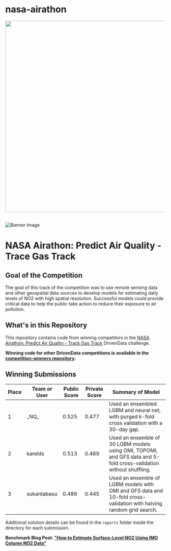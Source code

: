 # nasa-airathon

[<img src='https://s3.amazonaws.com/drivendata-public-assets/logo-white-blue.png' width='600'>](https://www.drivendata.org/)
<br><br>

![Banner Image](https://drivendata-public-assets.s3.amazonaws.com/nasa-aq-banner-web.jpg)

# NASA Airathon: Predict Air Quality - Trace Gas Track

## Goal of the Competition
The goal of this track of the competition was to use remote sensing data and other geospatial data sources to develop models for estimating daily levels of NO2 with high spatial resolution. Successful models could provide critical data to help the public take action to reduce their exposure to air pollution.

## What's in this Repository

This repository contains code from winning competitors in the [NASA Airathon: Predict Air Quality - Track Gas Track](https://www.drivendata.org/competitions/91/competition-air-quality-no2/) DrivenData challenge.

**Winning code for other DrivenData competitions is available in the [competition-winners repository](https://github.com/drivendataorg/competition-winners).**

## Winning Submissions

Place |Team or User | Public Score | Private Score | Summary of Model
--- | --- | ---   | ---   | ---
1   | \_NQ\_ | 0.525 | 0.477 | Used an ensembled LGBM and neural net, with purged k-fold cross validation with a 30-day gap.
2   | karelds | 0.513 | 0.469 | Used an ensemble of 30 LGBM models using OMI, TOPOMI, and GFS data and 5-fold cross-validation without shuffling.
3   | sukantabasu | 0.486 | 0.445 | Used an ensemble of LGBM models with OMI and GFS data and 10-fold cross-validation with halving random grid search.

Additional solution details can be found in the `reports` folder inside the directory for each submission.

**Benchmark Blog Post: ["How to Estimate Surface-Level NO2 Using IMO Column NO2 Data"](https://www.drivendata.co/blog/predict-no2-benchmark/)**
